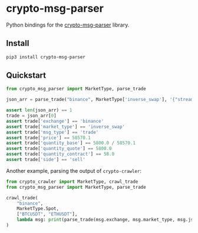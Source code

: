 # crypto-msg-parser

Python bindings for the [crypto-msg-parser](https://github.com/crypto-crawler/crypto-crawler-rs/tree/main/crypto-msg-parser) library.

## Install

```bash
pip3 install crypto-msg-parser
```

## Quickstart

```python
from crypto_msg_parser import MarketType, parse_trade

json_arr = parse_trade("binance", MarketType['inverse_swap'], '{"stream":"btcusd_perp@aggTrade","data":{"e":"aggTrade","E":1616201883458,"a":41045788,"s":"BTCUSD_PERP","p":"58570.1","q":"58","f":91864326,"l":91864327,"T":1616201883304,"m":true}}')

assert len(json_arr) == 1
trade = json_arr[0]
assert trade['exchange'] == 'binance'
assert trade['market_type'] == 'inverse_swap'
assert trade['msg_type'] == 'trade'
assert trade['price'] == 58570.1
assert trade['quantity_base'] == 5800.0 / 58570.1
assert trade['quantity_quote'] == 5800.0
assert trade['quantity_contract'] == 58.0
assert trade['side'] == 'sell'
```

Another example, parsing the output of `crypto-crawler`:

```python
from crypto_crawler import MarketType, crawl_trade
from crypto_msg_parser import MarketType, parse_trade

crawl_trade(
    "binance",
    MarketType.Spot,
    ["BTCUSDT", "ETHUSDT"],
    lambda msg: print(parse_trade(msg.exchange, msg.market_type, msg.json))
)
```

